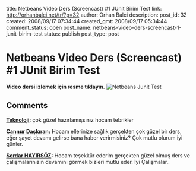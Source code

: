 title: Netbeans Video Ders (Screencast) #1 JUnit Birim Test 
link: http://orhanbalci.net/tr/?p=32
author: Orhan Balci
description: 
post_id: 32
created: 2008/09/17 07:34:44
created_gmt: 2008/09/17 05:34:44
comment_status: open
post_name: netbeans-video-ders-screencast-1-junit-birim-test
status: publish
post_type: post

# Netbeans Video Ders (Screencast) #1 JUnit Birim Test 

**Video dersi izlemek için resme tıklayın.** ![Netbeans Junit Test](/wp-content/uploads/screencast/netbeans_junit.png)

## Comments

**[Teknoloji](#1153 "2008-10-02 21:31:31"):** çok güzel hazırlamışsınız hocam tebrikler

**[Cannur Daşkıran](#1193 "2008-10-22 07:58:44"):** Hocam ellerinize sağlık gerçekten çok güzel bir ders, eğer şayet devamı gelirse bana haber verirmisiniz? Çok mutlu olurum iyi günler.

**[Serdar HAYIRSÖZ](#1237 "2008-10-31 02:56:11"):** Hocam teşekkür ederim gerçekten güzel olmuş ders ve çalışmalarınızın devamını görmek bizleri mutlu eder. İyi Çalışmalar..

